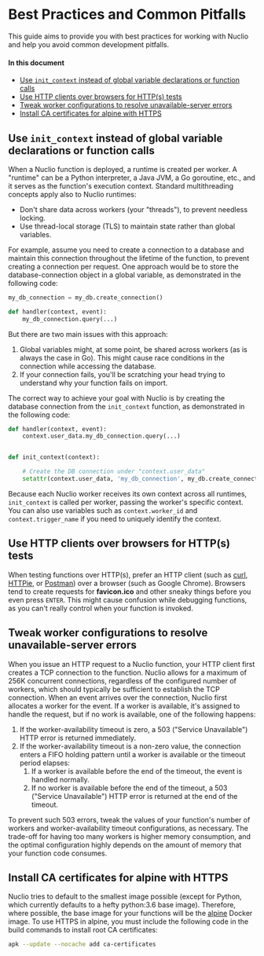 # Best Practices and Common Pitfalls

This guide aims to provide you with best practices for working with Nuclio and help you avoid common development pitfalls.

#### In this document

- [Use `init_context` instead of global variable declarations or function calls](#init_context-instead-of-global-context)
- [Use HTTP clients over browsers for HTTP(s) tests](#http-clients-for-testing)
- [Tweak worker configurations to resolve unavailable-server errors](#tweak-worker-cfg-to-resolve-http-503-errors)
- [Install CA certificates for alpine with HTTPS](#ca-certificates-for-alpine-w-https)

<a id="init_context-instead-of-global-context"></a>
## Use `init_context` instead of global variable declarations or function calls

When a Nuclio function is deployed, a runtime is created per worker. A "runtime" can be a Python interpreter, a Java JVM, a Go goroutine, etc., and it serves as the function's execution context.
Standard multithreading concepts apply also to Nuclio runtimes:

- Don't share data across workers (your "threads"), to prevent needless locking.
- Use thread-local storage (TLS) to maintain state rather than global variables.

For example, assume you need to create a connection to a database and maintain this connection throughout the lifetime of the function, to prevent creating a connection per request. One approach would be to store the database-connection object in a global variable, as demonstrated in the following code:
```python
my_db_connection = my_db.create_connection()

def handler(context, event):
    my_db_connection.query(...)
```
But there are two main issues with this approach:

1. Global variables might, at some point, be shared across workers (as is always the case in Go). This might cause race conditions in the connection while accessing the database.
2. If your connection fails, you'll be scratching your head trying to understand why your function fails on import.

The correct way to achieve your goal with Nuclio is by creating the database connection from the `init_context` function, as demonstrated in the following code:
```python
def handler(context, event):
    context.user_data.my_db_connection.query(...)


def init_context(context):

    # Create the DB connection under "context.user_data"
    setattr(context.user_data, 'my_db_connection', my_db.create_connection())
```

Because each Nuclio worker receives its own context across all runtimes, `init_context` is called per worker, passing the worker's specific context. You can also use variables such as `context.worker_id` and `context.trigger_name` if you need to uniquely identify the context.

<a id="http-clients-for-testing"></a>
## Use HTTP clients over browsers for HTTP(s) tests

When testing functions over HTTP(s), prefer an HTTP client (such as [curl](https://curl.haxx.se/), [HTTPie](https://httpie.org/), or [Postman](https://www.getpostman.com/)) over a browser (such as Google Chrome). 
Browsers tend to create requests for **favicon.ico** and other sneaky things before you even press `ENTER`. This might cause confusion while debugging functions, as you can't really control when your function is invoked.

<a id="tweak-worker-cfg-to-resolve-http-503-errors"></a>
## Tweak worker configurations to resolve unavailable-server errors

When you issue an HTTP request to a Nuclio function, your HTTP client first creates a TCP connection to the function. Nuclio allows for a maximum of 256K concurrent connections, regardless of the configured number of workers, which should typically be sufficient to establish the TCP connection. When an event arrives over the connection, Nuclio first allocates a worker for the event. If a worker is available, it's assigned to handle the request, but if no work is available, one of the following happens:

1. If the worker-availability timeout is zero, a 503 ("Service Unavailable") HTTP error is returned immediately.
2. If the worker-availability timeout is a non-zero value, the connection enters a FIFO holding pattern until a worker is available or the timeout period elapses:
    1. If a worker is available before the end of the timeout, the event is handled normally.
    2. If no worker is available before the end of the timeout, a 503 ("Service Unavailable") HTTP error is returned at the end of the timeout.

To prevent such 503 errors, tweak the values of your function's number of workers and worker-availability timeout configurations, as necessary. The trade-off for having too many workers is higher memory consumption, and the optimal configuration highly depends on the amount of memory that your function code consumes.

<a id="ca-certificates-for-alpine-w-https"></a>
## Install CA certificates for alpine with HTTPS

Nuclio tries to default to the smallest image possible (except for Python, which currently defaults to a hefty python:3.6 base image). Therefore, where possible, the base image for your functions will be the [alpine](https://hub.docker.com/_/alpine) Docker image. To use HTTPS in alpine, you must include the following code in the build commands to install root CA certificates:
```sh
apk --update --nocache add ca-certificates
```

